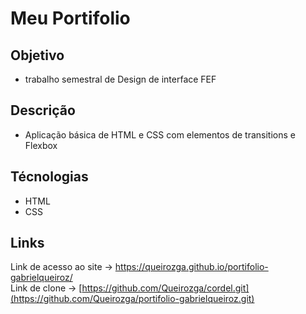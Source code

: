 # Meu Portifolio 

## Objetivo
- trabalho semestral de Design de interface FEF

## Descrição
- Aplicação básica de HTML e CSS com elementos de transitions e Flexbox

## Técnologias
- HTML
- CSS

## Links
Link de acesso ao site -> https://queirozga.github.io/portifolio-gabrielqueiroz/ <br>
Link de clone -> [https://github.com/Queirozga/cordel.git](https://github.com/Queirozga/portifolio-gabrielqueiroz.git)
